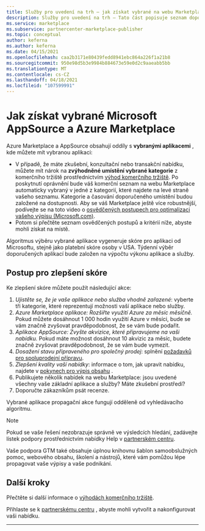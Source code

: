 ```yaml
---
title: Služby pro uvedení na trh – jak získat vybrané na webu Marketplace | Azure Marketplace
description: Služby pro uvedení na trh – Tato část popisuje seznam doporučený v Microsoft AppSource a Azure Marketplace
ms.service: marketplace
ms.subservice: partnercenter-marketplace-publisher
ms.topic: conceptual
author: keferna
ms.author: keferna
ms.date: 04/15/2021
ms.openlocfilehash: caa2b3171e80439fedd8941ebc864a226f1a21b8
ms.sourcegitcommit: 950e98d5b3e9984b884673e59e0d2c9aaeabb5bb
ms.translationtype: MT
ms.contentlocale: cs-CZ
ms.lasthandoff: 04/18/2021
ms.locfileid: "107599991"
---
```

# <a name="how-to-get-featured-in-microsoft-appsource-and-azure-marketplace"></a>Jak získat vybrané Microsoft AppSource a Azure Marketplace

Azure Marketplace a AppSource obsahují oddíly s **vybranými aplikacemi** , kde můžete mít vybranou aplikaci:

* V případě, že máte zkušební, konzultační nebo transakční nabídku, můžete mít nárok na **zvýhodněné umístění vybrané kategorie** z komerčního tržiště prostřednictvím [výhod komerčního tržiště](/azure/marketplace/gtm-your-marketplace-benefits). Po poskytnutí oprávnění bude váš komerční seznam na webu Marketplace automaticky vybraný v jedné z kategorií, které najdete na levé straně vašeho seznamu. Kategorie a časování doporučeného umístění budou založené na dostupnosti. Aby se váš Marketplace ještě více robustnější, podívejte se na toto video o [osvědčených postupech pro optimalizaci vašeho výpisu (Microsoft.com)](https://partner.microsoft.com/asset/detail/best-practices-for-optimizing-your-listing-mp4).
* Potom si přečtěte seznam osvědčených postupů a kritérií níže, abyste mohli získat na místě.

Algoritmus výběru vybrané aplikace vygeneruje skóre pro aplikaci od Microsoftu, stejně jako platební skóre osoby v USA.  Týdenní výběr doporučených aplikací bude založen na výpočtu výkonu aplikace a služby.

## <a name="steps-to-improve-your-score"></a>Postup pro zlepšení skóre

Ke zlepšení skóre můžete použít následující akce:

1. *Ujistěte se, že je vaše aplikace nebo služba vhodně zařazené*: vyberte tři kategorie, které reprezentují možnosti vaší aplikace nebo služby.
2. *Azure Marketplace aplikace: Rozšiřte využití Azure za měsíc měsíčně.* Pokud můžete dosáhnout 1 000 hodin využití Azure v měsíci, bude se vám značně zvyšovat pravděpodobnost, že se vám bude podařit.
3. *Aplikace AppSource: Zvyšte akvizice, které připravujeme na vaši nabídku.* Pokud máte možnost dosáhnout 10 akvizic za měsíc, budete značně zvyšovat pravděpodobnost, že se vám bude vymezit.
4. *Dosažení stavu připraveného pro společný prodej*: splnění [požadavků pro spoluprodejní přípravu](/legal/marketplace/certification-policies#3000-requirements-for-co-sell-status).
5. *Zlepšení kvality vaší nabídky*: informace o tom, jak upravit nabídku, najdete v  [pokynech pro výpis obsahu](marketplace-criteria-content-validation.md) .
6. Publikujete několik nabídek na webu Marketplace: jsou uvedené všechny vaše základní aplikace a služby? Máte zkušební prostředí?
7. Doporučte zákazníkům psát recenze.

Vybrané aplikace propagační akce fungují odděleně od vyhledávacího algoritmu.

>[!Note]
>Pokud se vaše řešení nezobrazuje správně ve výsledcích hledání, zadávejte lístek podpory prostřednictvím nabídky Help v [partnerském centru](https://partner.microsoft.com/).

Vaše podpora GTM také obsahuje úplnou knihovnu šablon samoobslužných pomoc, webového obsahu, školení a nástrojů, které vám pomůžou lépe propagovat vaše výpisy a vaše podnikání.

## <a name="next-steps"></a>Další kroky

Přečtěte si další informace o [výhodách komerčního tržiště](gtm-your-marketplace-benefits.md).

Přihlaste se k [partnerskému centru](https://partner.microsoft.com/dashboard/account/v3/enrollment/introduction/partnership) , abyste mohli vytvořit a nakonfigurovat vaši nabídku.

---
